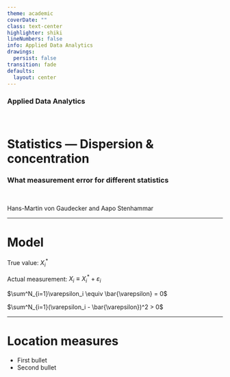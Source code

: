 ```yaml
---
theme: academic
coverDate: ""
class: text-center
highlighter: shiki
lineNumbers: false
info: Applied Data Analytics
drawings:
  persist: false
transition: fade
defaults:
  layout: center
---
```


### Applied Data Analytics

<br/>

# Statistics — Dispersion & concentration

### What measurement error for different statistics

<br/>


Hans-Martin von Gaudecker and Aapo Stenhammar

---

# Model

True value: $X^*_i$

Actual measurement: $X_i \equiv X_i^* + \varepsilon_i$

$\sum^N_{i=1}\varepsilon_i \equiv \bar{\varepsilon} = 0$

$\sum^N_{i=1}(\varepsilon_i - \bar{\varepsilon})^2 > 0$



---

# Location measures

- First bullet
- Second bullet
